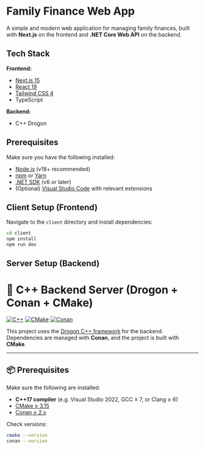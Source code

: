 # Family Finance Web App

A simple and modern web application for managing family finances, built with **Next.js** on the frontend and **.NET Core Web API** on the backend.


## Tech Stack

**Frontend:**

- [Next.js 15](https://nextjs.org/)
- [React 19](https://reactjs.org/)
- [Tailwind CSS 4](https://tailwindcss.com/)
- TypeScript

**Backend:**

- C++ Drogon

## Prerequisites

Make sure you have the following installed:

- [Node.js](https://nodejs.org/) (v18+ recommended)
- [npm](https://www.npmjs.com/) or [Yarn](https://yarnpkg.com/)
- [.NET SDK](https://dotnet.microsoft.com/en-us/download) (v6 or later)
- (Optional) [Visual Studio Code](https://code.visualstudio.com/) with relevant extensions


## Client Setup (Frontend)

Navigate to the `client` directory and install dependencies:

```bash
cd client
npm install
npm run dev
```

## Server Setup (Backend)

# 🚀 C++ Backend Server (Drogon + Conan + CMake)

[![C++](https://img.shields.io/badge/C%2B%2B-17-blue.svg)](https://en.cppreference.com/w/cpp/17)
[![CMake](https://img.shields.io/badge/CMake-3.15%2B-brightgreen.svg)](https://cmake.org/)
[![Conan](https://img.shields.io/badge/Conan-2.x-orange.svg)](https://conan.io/)

This project uses the [Drogon C++ framework](https://github.com/drogonframework/drogon) for the backend.  
Dependencies are managed with **Conan**, and the project is built with **CMake**.

---

## 📦 Prerequisites

Make sure the following are installed:

- **C++17 compiler** (e.g. Visual Studio 2022, GCC ≥ 7, or Clang ≥ 6)
- [CMake ≥ 3.15](https://cmake.org/download/)
- [Conan ≥ 2.x](https://docs.conan.io/2/installation.html)

Check versions:

```bash
cmake --version
conan --version

